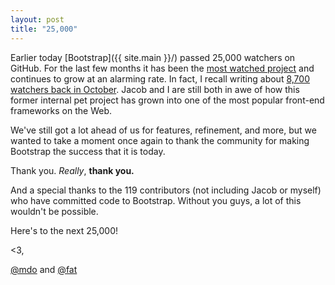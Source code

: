 ```yaml
---
layout: post
title: "25,000"
---
```


Earlier today [Bootstrap]({{ site.main }}/) passed 25,000 watchers on GitHub. For the last few months it has been the [most watched project](https://github.com/popular/watched) and continues to grow at an alarming rate. In fact, I recall writing about [8,700 watchers back in October](http://markdotto.com/2011/10/28/floored/). Jacob and I are still both in awe of how this former internal pet project has grown into one of the most popular front-end frameworks on the Web.

We've still got a lot ahead of us for features, refinement, and more, but we wanted to take a moment once again to thank the community for making Bootstrap the success that it is today.

Thank you. *Really*, **thank you.**

And a special thanks to the 119 contributors (not including Jacob or myself) who have committed code to Bootstrap. Without you guys, a lot of this wouldn't be possible.

Here's to the next 25,000!

<3,

[@mdo](https://twitter.com/mdo) and [@fat](https://twitter.com/fat)
